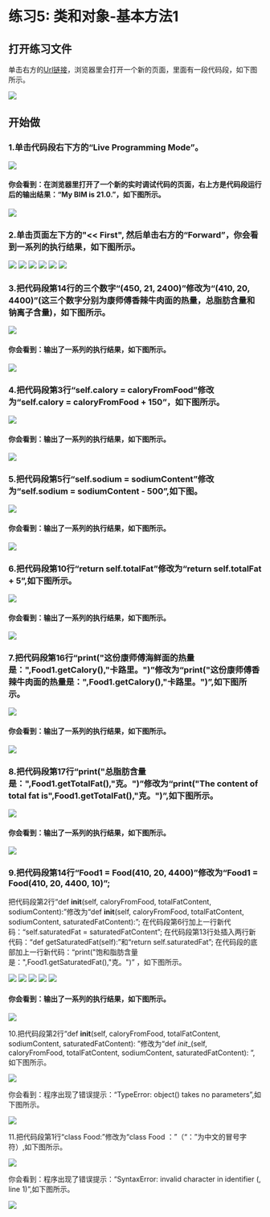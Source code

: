 ﻿# 练习5: 类和对象-基本方法1

## 打开练习文件

单击右方的[Url链接](http://pythontutor.com/visualize.html#code=class%20Food%3A%0A%20%20%20%20def%20__init__%28self,%20caloryFromFood,%20totalFatContent,%20sodiumContent%29%3A%0A%20%20%20%20%20%20%20%20self.calory%20%3D%20caloryFromFood%0A%20%20%20%20%20%20%20%20self.totalFat%20%3D%20totalFatContent%0A%20%20%20%20%20%20%20%20self.sodium%20%3D%20sodiumContent%0A%0A%20%20%20%20def%20getCalory%28self%29%3A%0A%20%20%20%20%20%20%20%20return%20self.calory%0A%20%20%20%20def%20getTotalFat%28self%29%3A%0A%20%20%20%20%20%20%20%20return%20self.totalFat%0A%20%20%20%20def%20getSodium%28self%29%3A%0A%20%20%20%20%20%20%20%20return%20self.sodium%0A%0AFood1%20%3D%20Food%28450,%2021,%202400%29%0A%0Aprint%28%22%E8%BF%99%E4%BB%BD%E5%BA%B7%E5%B8%88%E5%82%85%E6%B5%B7%E9%B2%9C%E9%9D%A2%E7%9A%84%E7%83%AD%E9%87%8F%E6%98%AF%EF%BC%9A%22,Food1.getCalory%28%29,%22%E5%8D%A1%E8%B7%AF%E9%87%8C%E3%80%82%22%29%0Aprint%28%22%E6%80%BB%E8%84%82%E8%82%AA%E5%90%AB%E9%87%8F%E6%98%AF%EF%BC%9A%22,Food1.getTotalFat%28%29,%22%E5%85%8B%E3%80%82%22%29%0Aprint%28%22%E9%92%A0%E7%A6%BB%E5%AD%90%E5%90%AB%E9%87%8F%E6%98%AF%EF%BC%9A%22,Food1.getSodium%28%29,%22%E6%AF%AB%E5%85%8B%E3%80%82%22%29&cumulative=false&heapPrimitives=nevernest&mode=edit&origin=opt-frontend.js&py=3&rawInputLstJSON=%5B%5D&textReferences=false)，浏览器里会打开一个新的页面，里面有一段代码段，如下图所示。

![](/images/章1-快速掌握编程的基础知识/类和对象-基本方法1/0.bmp)

## 开始做

### 1.单击代码段右下方的“Live Programming Mode”。

![](/images/章1-快速掌握编程的基础知识/类和对象-基本方法1/1a.bmp)

#### 你会看到：在浏览器里打开了一个新的实时调试代码的页面，右上方是代码段运行后的输出结果：“My BIM is 21.0.”，如下图所示。

![](/images/章1-快速掌握编程的基础知识/类和对象-基本方法1/1b.bmp)

### 2.单击页面左下方的"<< First", 然后单击右方的“Forward”，你会看到一系列的执行结果，如下图所示。

![](/images/章1-快速掌握编程的基础知识/类和对象-基本方法1/2b1.bmp)
![](/images/章1-快速掌握编程的基础知识/类和对象-基本方法1/2b2.bmp)
![](/images/章1-快速掌握编程的基础知识/类和对象-基本方法1/2b3.bmp)
![](/images/章1-快速掌握编程的基础知识/类和对象-基本方法1/2b4.bmp)
![](/images/章1-快速掌握编程的基础知识/类和对象-基本方法1/2b5.bmp)
![](/images/章1-快速掌握编程的基础知识/类和对象-基本方法1/2b6.bmp)

### 3.把代码段第14行的三个数字“(450, 21, 2400)”修改为“(410, 20, 4400)”(这三个数字分别为康师傅香辣牛肉面的热量，总脂肪含量和钠离子含量)，如下图所示。

![](/images/章1-快速掌握编程的基础知识/类和对象-基本方法1/3a.bmp)

#### 你会看到：输出了一系列的执行结果，如下图所示。

![](/images/章1-快速掌握编程的基础知识/类和对象-基本方法1/3b.bmp)

### 4.把代码段第3行“self.calory = caloryFromFood”修改为“self.calory = caloryFromFood + 150”，如下图所示。

![](/images/章1-快速掌握编程的基础知识/类和对象-基本方法1/4a.bmp)

#### 你会看到：输出了一系列的执行结果，如下图所示。

![](/images/章1-快速掌握编程的基础知识/类和对象-基本方法1/4b.bmp)

### 5.把代码段第5行“self.sodium = sodiumContent”修改为“self.sodium = sodiumContent - 500”,如下图。

![](/images/章1-快速掌握编程的基础知识/类和对象-基本方法1/5a.bmp)

#### 你会看到：输出了一系列的执行结果，如下图所示。

![](/images/章1-快速掌握编程的基础知识/类和对象-基本方法1/5b.bmp)

### 6.把代码段第10行“return self.totalFat”修改为“return self.totalFat + 5”,如下图所示。

![](/images/章1-快速掌握编程的基础知识/类和对象-基本方法1/6a.bmp)

#### 你会看到：输出了一系列的执行结果，如下图所示。

![](/images/章1-快速掌握编程的基础知识/类和对象-基本方法1/6b.bmp)

### 7.把代码段第16行“print("这份康师傅海鲜面的热量是：",Food1.getCalory(),"卡路里。")”修改为“print("这份康师傅香辣牛肉面的热量是：",Food1.getCalory(),"卡路里。")”,如下图所示。

![](/images/章1-快速掌握编程的基础知识/类和对象-基本方法1/7a.bmp)

#### 你会看到：输出了一系列的执行结果，如下图所示。

![](/images/章1-快速掌握编程的基础知识/类和对象-基本方法1/7b.bmp)

### 8.把代码段第17行“print("总脂肪含量是：",Food1.getTotalFat(),"克。")”修改为“print("The content of total fat is",Food1.getTotalFat(),"克。")”,如下图所示。

![](/images/章1-快速掌握编程的基础知识/类和对象-基本方法1/8a.bmp)

#### 你会看到：输出了一系列的执行结果，如下图所示。

![](/images/章1-快速掌握编程的基础知识/类和对象-基本方法1/8b.bmp)

### 9.把代码段第14行“Food1 = Food(410, 20, 4400)”修改为“Food1 = Food(410, 20, 4400, 10)”;
把代码段第2行“def __init__(self, caloryFromFood, totalFatContent, sodiumContent):”修改为“def __init__(self, caloryFromFood, totalFatContent, sodiumContent, saturatedFatContent):”;
在代码段第6行加上一行新代码：“self.saturatedFat = saturatedFatContent”;
在代码段第13行处插入两行新代码：“def getSaturatedFat(self):”和“return self.saturatedFat”;
在代码段的底部加上一行新代码：“print("饱和脂肪含量是：",Food1.getSaturatedFat(),"克。")”
，如下图所示。

![](/images/章1-快速掌握编程的基础知识/类和对象-基本方法1/9a1.bmp)
![](/images/章1-快速掌握编程的基础知识/类和对象-基本方法1/9a2.bmp)
![](/images/章1-快速掌握编程的基础知识/类和对象-基本方法1/9a3.bmp)
![](/images/章1-快速掌握编程的基础知识/类和对象-基本方法1/9a4.bmp)
![](/images/章1-快速掌握编程的基础知识/类和对象-基本方法1/9a5.bmp)

#### 你会看到：输出了一系列的执行结果，如下图所示。

![](/images/章1-快速掌握编程的基础知识/类和对象-基本方法1/9b.bmp)

10.把代码段第2行“def __init__(self, caloryFromFood, totalFatContent, sodiumContent, saturatedFatContent):
”修改为“def _init__(self, caloryFromFood, totalFatContent, sodiumContent, saturatedFatContent):
”,如下图所示。

![](/images/章1-快速掌握编程的基础知识/类和对象-基本方法1/10a.bmp)

你会看到：程序出现了错误提示：“TypeError: object() takes no parameters”,如下图所示。

![](/images/章1-快速掌握编程的基础知识/类和对象-基本方法1/10b.bmp)

11.把代码段第1行“class Food:”修改为“class Food
：”（“：”为中文的冒号字符）,如下图所示。

![](/images/章1-快速掌握编程的基础知识/类和对象-基本方法1/11a.bmp)

你会看到：程序出现了错误提示：“SyntaxError: invalid character in identifier (<string>, line 1)”,如下图所示。

![](/images/章1-快速掌握编程的基础知识/类和对象-基本方法1/11b.bmp)



